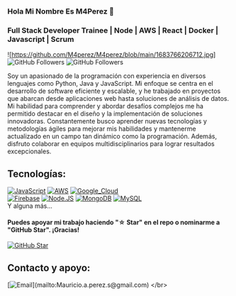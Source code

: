 ### Hola Mi Nombre Es M4Perez 👋
### Full Stack Developer Trainee | Node | AWS | React | Docker | Javascript | Scrum


![https://github.com/M4perez/M4perez/blob/main/1683766206712.jpg]
![GitHub Followers](https://img.shields.io/github/followers/M4perez?style=social)
![GitHub Followers](https://img.shields.io/github/stars/M4perez?style=social)

Soy un apasionado de la programación con experiencia en diversos lenguajes como Python, Java y JavaScript. Mi enfoque se centra en el desarrollo de software eficiente y escalable, y he trabajado en proyectos que abarcan desde aplicaciones web hasta soluciones de análisis de datos. Mi habilidad para comprender y abordar desafíos complejos me ha permitido destacar en el diseño y la implementación de soluciones innovadoras. Constantemente busco aprender nuevas tecnologías y metodologías ágiles para mejorar mis habilidades y mantenerme actualizado en un campo tan dinámico como la programación. Además, disfruto colaborar en equipos multidisciplinarios para lograr resultados excepcionales.


## Tecnologías:
[![JavaScript](https://img.shields.io/badge/JavaScript-F7DF1E?style=for-the-badge&logo=javascript&logoColor=white&labelColor=101010)]()
[![AWS](https://img.shields.io/badge/AWS-232F3E?style=for-the-badge&logo=amazon-aws&logoColor=white&labelColor=101010)]()
[![Google_Cloud](https://img.shields.io/badge/Google_Cloud-4285F4?style=for-the-badge&logo=googlecloud&logoColor=white&labelColor=101010)]()
</br>
[![Firebase](https://img.shields.io/badge/Firebase-FFCA28?style=for-the-badge&logo=firebase&logoColor=white&labelColor=101010)]()
[![Node.JS](https://img.shields.io/badge/Node.JS-339933?style=for-the-badge&logo=node.js&logoColor=white&labelColor=101010)]()
[![MongoDB](https://img.shields.io/badge/MongoDB-47A248?style=for-the-badge&logo=mongodb&logoColor=white&labelColor=101010)]()
[![MySQL](https://img.shields.io/badge/MySQL-4479A1?style=for-the-badge&logo=mysql&logoColor=white&labelColor=101010)]()
</br>
Y alguna más...

#### Puedes apoyar mi trabajo haciendo "☆ Star" en el repo o nominarme a "GitHub Star". ¡Gracias!

[![GitHub Star](https://img.shields.io/badge/GitHub-Nominar_a_star-yellow?style=for-the-badge&logo=github&logoColor=white&labelColor=101010)](https://stars.github.com/nominate/)


## Contacto y apoyo:


[![Email](https://img.shields.io/badge/mauricio.a.perez.s@gmail.com-email_personal_(respuesta_lenta)-D14836?style=for-the-badge&logo=gmail&logoColor=white&labelColor=101010)](mailto:Mauricio.a.perez.s@gmail.com)
</br>


